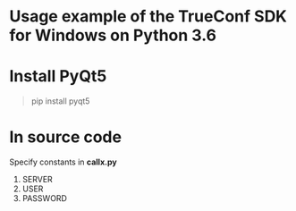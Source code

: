 # Usage example of the TrueConf SDK for Windows on Python 3.6

# Install PyQt5
> pip install pyqt5

# In source code

Specify constants in **callx.py**
1. SERVER
1. USER
1. PASSWORD
